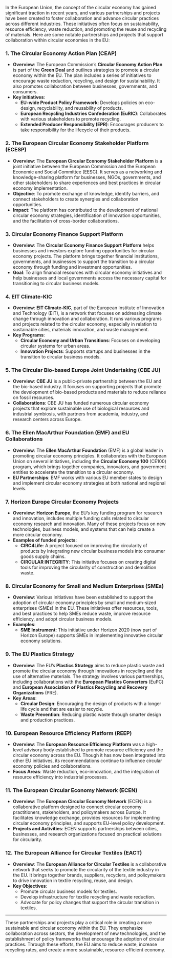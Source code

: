 In the European Union, the concept of the circular economy has gained significant traction in recent years, and various partnerships and projects have been created to foster collaboration and advance circular practices across different industries. These initiatives often focus on sustainability, resource efficiency, waste reduction, and promoting the reuse and recycling of materials. Here are some notable partnerships and projects that support collaboration within circular economies in the EU:

### 1. **The Circular Economy Action Plan (CEAP)**
   - **Overview**: The European Commission’s **Circular Economy Action Plan** is part of the **Green Deal** and outlines strategies to promote a circular economy within the EU. The plan includes a series of initiatives to encourage waste reduction, recycling, and design for sustainability. It also promotes collaboration between businesses, governments, and consumers.
   - **Key initiatives**: 
     - **EU-wide Product Policy Framework**: Develops policies on eco-design, recyclability, and reusability of products.
     - **European Recycling Industries Confederation (EuRIC)**: Collaborates with various stakeholders to promote recycling.
     - **Extended Producer Responsibility (EPR)**: Encourages producers to take responsibility for the lifecycle of their products.

### 2. **The European Circular Economy Stakeholder Platform (ECESP)**
   - **Overview**: The **European Circular Economy Stakeholder Platform** is a joint initiative between the European Commission and the European Economic and Social Committee (EESC). It serves as a networking and knowledge-sharing platform for businesses, NGOs, governments, and other stakeholders to share experiences and best practices in circular economy implementation.
   - **Objective**: To promote exchange of knowledge, identify barriers, and connect stakeholders to create synergies and collaboration opportunities.
   - **Impact**: The platform has contributed to the development of national circular economy strategies, identification of innovation opportunities, and the facilitation of cross-border collaborations.

### 3. **Circular Economy Finance Support Platform**
   - **Overview**: The **Circular Economy Finance Support Platform** helps businesses and investors explore funding opportunities for circular economy projects. The platform brings together financial institutions, governments, and businesses to support the transition to a circular economy through funding and investment opportunities.
   - **Goal**: To align financial resources with circular economy initiatives and help businesses and local governments access the necessary capital for transitioning to circular business models.

### 4. **EIT Climate-KIC**
   - **Overview**: **EIT Climate-KIC**, part of the European Institute of Innovation and Technology (EIT), is a network that focuses on addressing climate change through innovation and collaboration. It runs various programs and projects related to the circular economy, especially in relation to sustainable cities, materials innovation, and waste management.
   - **Key Programs**:
     - **Circular Economy and Urban Transitions**: Focuses on developing circular systems for urban areas.
     - **Innovation Projects**: Supports startups and businesses in the transition to circular business models.

### 5. **The Circular Bio-based Europe Joint Undertaking (CBE JU)**
   - **Overview**: **CBE JU** is a public-private partnership between the EU and the bio-based industry. It focuses on supporting projects that promote the development of bio-based products and materials to reduce reliance on fossil resources.
   - **Collaborations**: CBE JU has funded numerous circular economy projects that explore sustainable use of biological resources and industrial symbiosis, with partners from academia, industry, and research centers across Europe.

### 6. **The Ellen MacArthur Foundation (EMF) and EU Collaborations**
   - **Overview**: The **Ellen MacArthur Foundation** (EMF) is a global leader in promoting circular economy principles. It collaborates with the European Union on several initiatives, including the **Circular Economy 100** (CE100) program, which brings together companies, innovators, and government entities to accelerate the transition to a circular economy.
   - **EU Partnerships**: EMF works with various EU member states to design and implement circular economy strategies at both national and regional levels.

### 7. **Horizon Europe Circular Economy Projects**
   - **Overview**: **Horizon Europe**, the EU’s key funding program for research and innovation, includes multiple funding calls related to circular economy research and innovation. Many of these projects focus on new technologies, business models, and systems that can help create a more circular economy.
   - **Examples of funded projects**:
     - **CIRC4Life**: A project focused on improving the circularity of products by integrating new circular business models into consumer goods supply chains.
     - **CIRCULAR INTEGRITY**: This initiative focuses on creating digital tools for improving the circularity of construction and demolition waste.

### 8. **Circular Economy for Small and Medium Enterprises (SMEs)**
   - **Overview**: Various initiatives have been established to support the adoption of circular economy principles by small and medium-sized enterprises (SMEs) in the EU. These initiatives offer resources, tools, and best practices to help SMEs reduce waste, improve resource efficiency, and adopt circular business models.
   - **Examples**:
     - **SME Instrument**: This initiative under Horizon 2020 (now part of Horizon Europe) supports SMEs in implementing innovative circular economy solutions.

### 9. **The EU Plastics Strategy**
   - **Overview**: The EU’s **Plastics Strategy** aims to reduce plastic waste and promote the circular economy through innovations in recycling and the use of alternative materials. The strategy involves various partnerships, including collaborations with the **European Plastics Converters** (EuPC) and **European Association of Plastics Recycling and Recovery Organizations** (PRE).
   - **Key Areas**:
     - **Circular Design**: Encouraging the design of products with a longer life cycle and that are easier to recycle.
     - **Waste Prevention**: Reducing plastic waste through smarter design and production practices.

### 10. **European Resource Efficiency Platform (REEP)**
   - **Overview**: The **European Resource Efficiency Platform** was a high-level advisory body established to promote resource efficiency and the circular economy across the EU. Though it has now been integrated into other EU initiatives, its recommendations continue to influence circular economy policies and collaborations.
   - **Focus Areas**: Waste reduction, eco-innovation, and the integration of resource efficiency into industrial processes.

### 11. **The European Circular Economy Network (ECEN)**
   - **Overview**: The **European Circular Economy Network** (ECEN) is a collaborative platform designed to connect circular economy practitioners, stakeholders, and policymakers across Europe. It facilitates knowledge exchange, provides resources for implementing circular economy principles, and supports EU-level policy development.
   - **Projects and Activities**: ECEN supports partnerships between cities, businesses, and research organizations focused on practical solutions for circularity.

### 12. **The European Alliance for Circular Textiles (EACT)**
   - **Overview**: The **European Alliance for Circular Textiles** is a collaborative network that seeks to promote the circularity of the textile industry in the EU. It brings together brands, suppliers, recyclers, and policymakers to drive innovation in textile recycling, reuse, and design.
   - **Key Objectives**:
     - Promote circular business models for textiles.
     - Develop infrastructure for textile recycling and waste reduction.
     - Advocate for policy changes that support the circular transition in textiles.

---

These partnerships and projects play a critical role in creating a more sustainable and circular economy within the EU. They emphasize collaboration across sectors, the development of new technologies, and the establishment of policy frameworks that encourage the adoption of circular practices. Through these efforts, the EU aims to reduce waste, increase recycling rates, and create a more sustainable, resource-efficient economy.